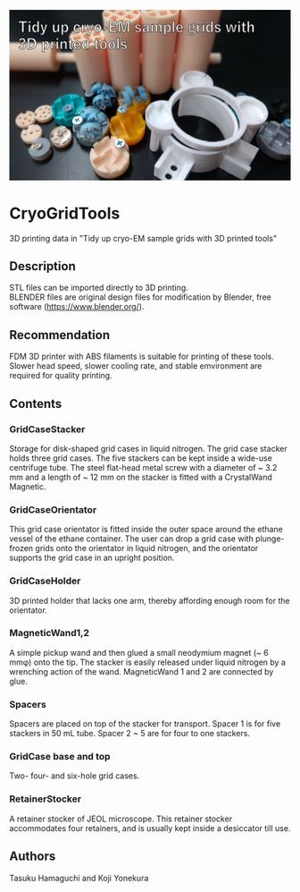 ![Top](Image_for_top.png)
# CryoGridTools  
3D printing data in "Tidy up cryo-EM sample grids with 3D printed tools"  
  
## Description  
STL files can be imported directly to 3D printing.  
BLENDER files are original design files for modification by Blender, free software (https://www.blender.org/).
    
## Recommendation  
FDM 3D printer with ABS filaments is suitable for printing of these tools.  
Slower head speed, slower cooling rate, and stable emvironment are required for quality printing.  

## Contents
### GridCaseStacker
Storage for disk-shaped grid cases in liquid nitrogen. The grid case stacker holds three grid cases. The five stackers can be kept inside a wide-use centrifuge tube. The steel flat-head metal screw with a diameter of ~ 3.2 mm and a length of ~ 12 mm on the stacker is fitted with a CrystalWand Magnetic.

### GridCaseOrientator
This grid case orientator is fitted inside the outer space around the ethane vessel of the ethane container.  The user can drop a grid case with plunge-frozen grids onto the orientator in liquid nitrogen, and the orientator supports the grid case in an upright position.  

### GridCaseHolder
3D printed holder that lacks one arm, thereby affording enough room for the orientator.

### MagneticWand1,2
A simple pickup wand and then glued a small neodymium magnet (~ 6 mmφ) onto the tip. The stacker is easily released under liquid nitrogen by a wrenching action of the wand. MagneticWand 1 and 2 are connected by glue.

### Spacers
Spacers are placed on top of the stacker for transport. Spacer 1 is for five stackers in 50 mL tube. Spacer 2 ~ 5 are for four to one stackers.

### GridCase base and top
Two- four- and six-hole grid cases.

### RetainerStocker
A retainer stocker of JEOL microscope. This retainer stocker accommodates four retainers, and is usually kept inside a desiccator till use.

## Authors
Tasuku Hamaguchi and Koji Yonekura
